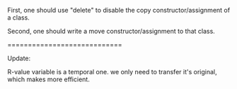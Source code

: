 First, one should use "delete" to disable the copy
constructor/assignment of a class.

Second, one should write a move constructor/assignment to that class.

============================

Update:

R-value variable is a temporal one. we only need to transfer it's
original, which makes more efficient.
